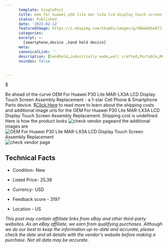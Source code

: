 ```yaml
---
      template: SinglePost
      title: oem for huawei p30 lite mar lx3a lcd display touch screen assembly replacement
      status: Published
      date: '2023-02-12'
      featuredImage: https://i.ebayimg.com/thumbs/images/g/OBAAAOSwK7JimHA1/s-l225.jpg
      categories: 
      excerpt: >-
        [smartphone,device ,hand held device]
      meta:
      canonicalLink: ''
      description: [handheld,industrially made,well crafted,Portable,Mobile,Compact,Convenient,Lightweight,Maneuverable,Man-portable,Miniature,Carriable,Hand-held,Light,Holdable,Transportable,Mobile device,Pocket-sized,On-the-go,Wireless,Cordless,Compact size,Convenient size, smartphone,device ,hand held device]
      noindex: false
      
        
---
```

$

Be ahead of the curve OEM For Huawei P30 Lite MAR-LX3A LCD Display Touch Screen Assembly Replacement - a 1-star Cell Phone & Smartphone Parts device.
$[Click Here](https://www.ebay.com/itm/403695071356?hash=item5dfe19f07c%3Ag%3AOBAAAOSwK7JimHA1&mkevt=1&mkcid=1&mkrid=711-53200-19255-0&campid=%253CePNCampaignId%253E&customid=%253CreferenceId%253E&toolid=10049) to read more to learn about the shipping costs and additional image urls for the OEM For Huawei P30 Lite MAR-LX3A LCD Display Touch Screen Assembly Replacement. Shipping cost is undefined. Here is how the product looks ![check vendor page](https://i.ebayimg.com/thumbs/images/g/OBAAAOSwK7JimHA1/s-l225.jpg)and the additional images are![OEM For Huawei P30 Lite MAR-LX3A LCD Display Touch Screen Assembly Replacement](https://i.ebayimg.com/images/g/OBAAAOSwK7JimHA1/s-l960.jpg)![check vendor page](https://origin-galleryplus.ebayimg.com/ws/web/403695071356_2_0_1/225x225.jpg,https://origin-galleryplus.ebayimg.com/ws/web/403695071356_3_0_1/225x225.jpg,https://origin-galleryplus.ebayimg.com/ws/web/403695071356_4_0_1/225x225.jpg,https://origin-galleryplus.ebayimg.com/ws/web/403695071356_5_0_1/225x225.jpg,https://origin-galleryplus.ebayimg.com/ws/web/403695071356_6_0_1/225x225.jpg,https://origin-galleryplus.ebayimg.com/ws/web/403695071356_7_0_1/225x225.jpg,https://origin-galleryplus.ebayimg.com/ws/web/403695071356_8_0_1/225x225.jpg)



 ## Technical Facts 



     
      

 - Condition- New 


      

 - Listed Price- 25.38 


      

 - Currency- USD 


      

 - Feedback score - 3197 


      

 - Location - US 


      
      

 *_This post may contain affiliate links from eBay and other third-party websites. As an eBay affiliate, we earn from qualifying purchases. Although we do our best to keep the information up-to-date and accurate, please check the date and all details with the vendor's website before making a purchase. Not all data may be accurate._*






